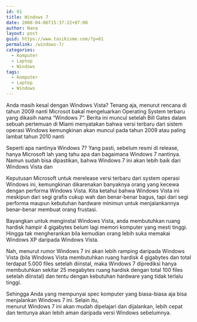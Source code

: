```yaml
---
id: 61
title: Windows 7
date: 2008-04-06T15:37:22+07:00
author: Nana
layout: post
guid: https://www.tasikisme.com/?p=61
permalink: /windows-7/
categories:
  - Komputer
  - Laptop
  - Windows
tags:
  - Komputer
  - Laptop
  - Windows
---
```

Anda masih kesal dengan Windows Vista? Tenang aja, menurut rencana di tahun 2009 nanti Microsot bakal mengeluarkan Operating System terbaru yang dikasih nama “Windows 7”. Berita ini muncul setelah Bill Gates dalam sebuah pertemuan di Miami menyatakan bahwa versi terbaru dari sistem operasi Windows kemungkinan akan muncul pada tahun 2009 atau paling lambat tahun 2010 nanti

Seperti apa nantinya Windows 7? Yang pasti, sebelum resmi di release, hanya Microsoft lah yang tahu apa dan bagaimana Windows 7 nantinya. Namun sudah bisa dipastikan, bahwa Windows 7 ini akan lebih baik dari Windows Vista dan

Keputusan Microsoft untuk merelease versi terbaru dari system operasi Windows ini, kemungkinan dikarenakan banyaknya orang yang kecewa dengan performa Windows Vista. Kita ketahui bahwa Windows Vista ini meskipun dari segi grafis cukup wah dan benar-benar bagus, tapi dari segi performa maupun kebutuhan hardware minimun untuk menjalankannya benar-benar membuat orang frustasi.

Bayangkan untuk menginstal Windows Vista, anda membutuhkan ruang hardisk hampir 4 gigabytes belum lagi memori komputer yang mesti tinggi. Hingga tak mengherankan bila kemudian orang lebih suka memakai Windows XP daripada Windows Vista.

Nah, menurut rumor Windows 7 ini akan lebih ramping daripada Windows Vista (bila Windows Vista membutuhkan ruang hardisk 4 gigabytes dan total terdapat 5.000 files setelah diinstal, maka Windows 7 diprediksi hanya membutuhkan sekitar 25 megabytes ruang hardisk dengan total 100 files setelah diinstal) dan tentu dengan kebutuhan hardware yang tidak terlalu tinggi.

Sehingga Anda yang mempunyai spec komputer yang biasa-biasa aja bisa menjalankan Windows 7 ini. Selain itu,  
menurut Windows 7 ini akan mudah dipelajari dan dijalankan, lebih cepat dan tentunya akan lebih aman daripada versi Windows sebelumnya.